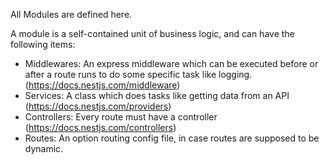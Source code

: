 All Modules are defined here. 

A module is a self-contained unit of business logic, and can have the following items: 
 - Middlewares: An express middleware which can be executed before or after a route runs to do some specific task like logging. (https://docs.nestjs.com/middleware)
 - Services: A class which does tasks like getting data from an API (https://docs.nestjs.com/providers)
 - Controllers: Every route must have a controller (https://docs.nestjs.com/controllers)
 - Routes: An option routing config file, in case routes are supposed to be dynamic.